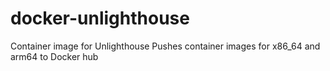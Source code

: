 # docker-unlighthouse
Container image for Unlighthouse
Pushes container images for x86_64 and arm64 to Docker hub
